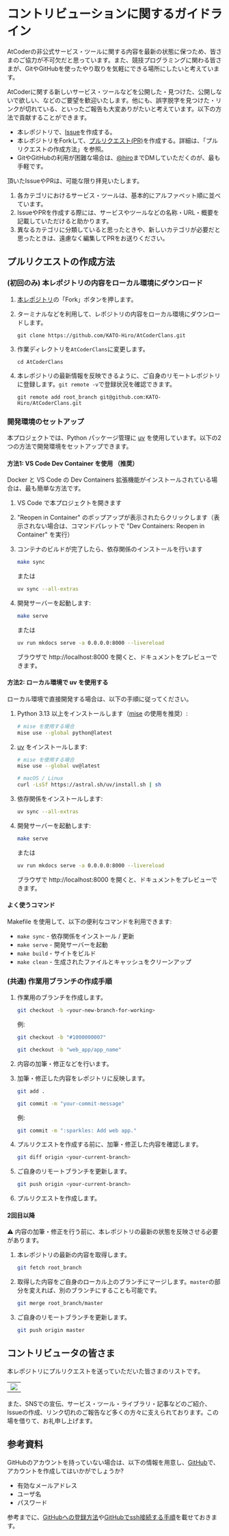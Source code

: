 # コントリビューションに関するガイドライン

AtCoderの非公式サービス・ツールに関する内容を最新の状態に保つため、皆さまのご協力が不可欠だと思っています。また、競技プログラミングに関わる皆さまが、GitやGitHubを使ったやり取りを気軽にできる場所にしたいと考えています。

AtCoderに関する新しいサービス・ツールなどを公開した・見つけた、公開しないで欲しい、などのご要望を歓迎いたします。他にも、誤字脱字を見つけた・リンクが切れている、といったご報告も大変ありがたいと考えています。以下の方法で貢献することができます。

+ 本レポジトリで、[Issue](https://github.com/KATO-Hiro/AtCoderHub/issues/new)を作成する。
+ 本レポジトリをForkして、[プルリクエスト(PR)](https://github.com/KATO-Hiro/AtCoderHub/pulls)を作成する。詳細は、「プルリクエストの作成方法」を参照。
+ GitやGitHubの利用が困難な場合は、[@hiro](https://twitter.com/k_hiro1818)までDMしていただくのが、最も手軽です。

頂いたIssueやPRは、可能な限り拝見いたします。

1. 各カテゴリにおけるサービス・ツールは、基本的にアルファベット順に並べています。
2. IssueやPRを作成する際には、サービスやツールなどの名称・URL・概要を記載していただけると助かります。
3. 異なるカテゴリに分類していると思ったときや、新しいカテゴリが必要だと思ったときは、遠慮なく編集してPRをお送りください。

## プルリクエストの作成方法

### (初回のみ) 本レポジトリの内容をローカル環境にダウンロード

1. [本レポジトリ](https://github.com/KATO-Hiro/AtCoderClans)の「Fork」ボタンを押します。
2. ターミナルなどを利用して、レポジトリの内容をローカル環境にダウンロードします。

    ```terminal
    git clone https://github.com/KATO-Hiro/AtCoderClans.git
    ```

3. 作業ディレクトリを`AtCoderClans`に変更します。

    ```terminal
    cd AtCoderClans
    ```

4. 本レポジトリの最新情報を反映できるように、ご自身のリモートレポジトリに登録します。`git remote -v`で登録状況を確認できます。

    ```terminal
    git remote add root_branch git@github.com:KATO-Hiro/AtCoderClans.git
    ```

### 開発環境のセットアップ

本プロジェクトでは、Python パッケージ管理に [uv](https://docs.astral.sh/uv/) を使用しています。以下の2つの方法で開発環境をセットアップできます。

#### 方法1: VS Code Dev Container を使用 （推奨）

Docker と VS Code の Dev Containers 拡張機能がインストールされている場合は、最も簡単な方法です。

1. VS Code で本プロジェクトを開きます
2. "Reopen in Container" のポップアップが表示されたらクリックします（表示されない場合は、コマンドパレットで "Dev Containers: Reopen in Container" を実行）
3. コンテナのビルドが完了したら、依存関係のインストールを行います

    ```bash
    make sync
    ```

    または

    ```bash
    uv sync --all-extras
    ```

4. 開発サーバーを起動します:

    ```bash
    make serve
    ```

    または

    ```bash
    uv run mkdocs serve -a 0.0.0.0:8000 --livereload
    ```

    <!-- markdown-link-check-disable -->

    ブラウザで http://localhost:8000 を開くと、ドキュメントをプレビューできます。

    <!-- markdown-link-check-enable -->

#### 方法2: ローカル環境で uv を使用する

ローカル環境で直接開発する場合は、以下の手順に従ってください。

1. Python 3.13 以上をインストールします（[mise](https://mise.jdx.dev/) の使用を推奨）:

    ```bash
    # mise を使用する場合
    mise use --global python@latest
    ```

2. [uv](https://docs.astral.sh/uv/) をインストールします:

    ```bash
    # mise を使用する場合
    mise use --global uv@latest

    # macOS / Linux
    curl -LsSf https://astral.sh/uv/install.sh | sh
    ```

3. 依存関係をインストールします:

    ```bash
    uv sync --all-extras
    ```

4. 開発サーバーを起動します:

    ```bash
    make serve
    ```

    または

    ```bash
    uv run mkdocs serve -a 0.0.0.0:8000 --livereload
    ```

    <!-- markdown-link-check-disable -->

    ブラウザで http://localhost:8000 を開くと、ドキュメントをプレビューできます。

    <!-- markdown-link-check-enable -->

#### よく使うコマンド

Makefile を使用して、以下の便利なコマンドを利用できます:

- `make sync` - 依存関係をインストール / 更新
- `make serve` - 開発サーバーを起動
- `make build` - サイトをビルド
- `make clean` - 生成されたファイルとキャッシュをクリーンアップ

### (共通) 作業用ブランチの作成手順

1. 作業用のブランチを作成します。

    ```bash
    git checkout -b <your-new-branch-for-working>
    ```

    例:

    ```bash
    git checkout -b "#1000000007"

    git checkout -b "web_app/app_name"
    ```

2. 内容の加筆・修正などを行います。
3. 加筆・修正した内容をレポジトリに反映します。

    ```bash
    git add .

    git commit -m "your-commit-message"
    ```

    例:

    ```bash
    git commit -m ":sparkles: Add web app."
    ```

4. プルリクエストを作成する前に、加筆・修正した内容を確認します。

    ```bash
    git diff origin <your-current-branch>
    ```

5. ご自身のリモートブランチを更新します。

    ```bash
    git push origin <your-current-branch>
    ```

6. プルリクエストを作成します。

#### 2回目以降

⚠️ 内容の加筆・修正を行う前に、本レポジトリの最新の状態を反映させる必要があります。

1. 本レポジトリの最新の内容を取得します。

    ```bash
    git fetch root_branch
    ```

2. 取得した内容をご自身のローカル上のブランチにマージします。`master`の部分を変えれば、別のブランチにすることも可能です。

    ```bash
    git merge root_branch/master
    ```

3. ご自身のリモートブランチを更新します。

    ```bash
    git push origin master
    ```

## コントリビュータの皆さま

本レポジトリにプルリクエストを送っていただいた皆さまのリストです。

<table>
  <tr>
    <td>
      <a href="https://github.com/KATO-Hiro/AtCoderClans/graphs/contributors">
        <img src="https://contrib.rocks/image?repo=KATO-Hiro/AtCoderClans">
      </a>
    </td>
  </tr>
</table>

また、SNSでの宣伝、サービス・ツール・ライブラリ・記事などのご紹介、Issueの作成、リンク切れのご報告など多くの方々に支えられております。この場を借りて、お礼申し上げます。

## 参考資料

GitHubのアカウントを持っていない場合は、以下の情報を用意し、[GitHub](https://github.com/join)で、アカウントを作成してはいかがでしょうか?

+ 有効なメールアドレス
+ ユーザ名
+ パスワード

参考までに、[GitHubへの登録方法](https://www.google.co.jp/search?q=github+%E7%99%BB%E9%8C%B2)や[GitHubでssh接続する手順](https://qiita.com/shizuma/items/2b2f873a0034839e47ce)を載せておきます。

